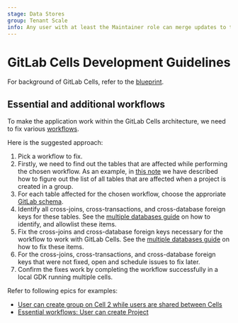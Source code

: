 ```yaml
---
stage: Data Stores
group: Tenant Scale
info: Any user with at least the Maintainer role can merge updates to this content. For details, see https://docs.gitlab.com/ee/development/development_processes.html#development-guidelines-review.
---
```


# GitLab Cells Development Guidelines

For background of GitLab Cells, refer to the [blueprint](../../architecture/blueprints/cells/index.md).

## Essential and additional workflows

To make the application work within the GitLab Cells architecture, we need to fix various
[workflows](../../architecture/blueprints/cells/index.md#2-essential-workflows).

Here is the suggested approach:

1. Pick a workflow to fix.
1. Firstly, we need to find out the tables that are affected while performing the chosen workflow. As an example, in [this note](https://gitlab.com/gitlab-org/gitlab/-/issues/428600#note_1610331742) we have described how to figure out the list of all tables that are affected when a project is created in a group.
1. For each table affected for the chosen workflow, choose the approriate
   [GitLab schema](../database/multiple_databases.md#gitlab-schema).
1. Identify all cross-joins, cross-transactions, and cross-database foreign keys for
   these tables.
   See the [multiple databases guide](../database/multiple_databases.md)
   on how to identify, and allowlist these items.
1. Fix the cross-joins and cross-database foreign keys necessary for the
   workflow to work with GitLab Cells.
   See the [multiple databases guide](../database/multiple_databases.md)
   on how to fix these items.
1. For the cross-joins, cross-transactions, and cross-database foreign keys that
   were not fixed, open and schedule issues to fix later.
1. Confirm the fixes work by completing the workflow successfully in a local
   GDK running multiple cells.

Refer to following epics for examples:

- [User can create group on Cell 2 while users are shared between Cells](https://gitlab.com/groups/gitlab-org/-/epics/9813)
- [Essential workflows: User can create Project](https://gitlab.com/groups/gitlab-org/-/epics/11683)

